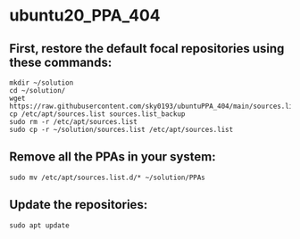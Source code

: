 # ubuntu20_PPA_404

## First, restore the default focal repositories using these commands:


```
mkdir ~/solution
cd ~/solution/
wget https://raw.githubusercontent.com/sky0193/ubuntuPPA_404/main/sources.list
cp /etc/apt/sources.list sources.list_backup
sudo rm -r /etc/apt/sources.list
sudo cp -r ~/solution/sources.list /etc/apt/sources.list
```


##  Remove all the PPAs in your system:

```
sudo mv /etc/apt/sources.list.d/* ~/solution/PPAs
```

## Update the repositories:

```
sudo apt update
```


